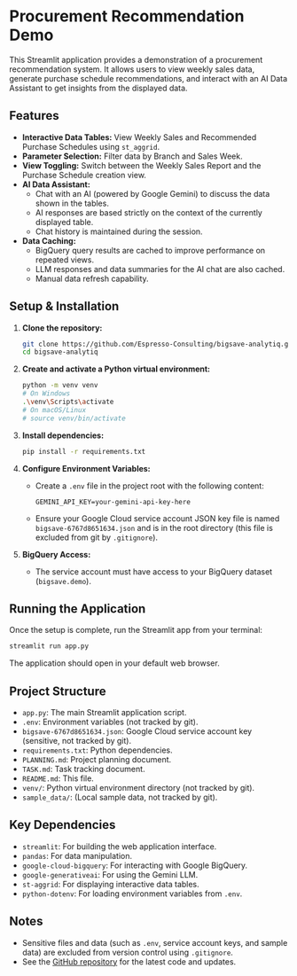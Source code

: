 # Procurement Recommendation Demo

This Streamlit application provides a demonstration of a procurement recommendation system. It allows users to view weekly sales data, generate purchase schedule recommendations, and interact with an AI Data Assistant to get insights from the displayed data.

## Features

- **Interactive Data Tables:** View Weekly Sales and Recommended Purchase Schedules using `st_aggrid`.
- **Parameter Selection:** Filter data by Branch and Sales Week.
- **View Toggling:** Switch between the Weekly Sales Report and the Purchase Schedule creation view.
- **AI Data Assistant:**
    - Chat with an AI (powered by Google Gemini) to discuss the data shown in the tables.
    - AI responses are based strictly on the context of the currently displayed table.
    - Chat history is maintained during the session.
- **Data Caching:**
    - BigQuery query results are cached to improve performance on repeated views.
    - LLM responses and data summaries for the AI chat are also cached.
    - Manual data refresh capability.

## Setup & Installation

1.  **Clone the repository:**
    ```bash
    git clone https://github.com/Espresso-Consulting/bigsave-analytiq.git
    cd bigsave-analytiq
    ```

2.  **Create and activate a Python virtual environment:**
    ```bash
    python -m venv venv
    # On Windows
    .\venv\Scripts\activate
    # On macOS/Linux
    # source venv/bin/activate
    ```

3.  **Install dependencies:**
    ```bash
    pip install -r requirements.txt
    ```

4.  **Configure Environment Variables:**
    - Create a `.env` file in the project root with the following content:
      ```
      GEMINI_API_KEY=your-gemini-api-key-here
      ```
    - Ensure your Google Cloud service account JSON key file is named `bigsave-6767d8651634.json` and is in the root directory (this file is excluded from git by `.gitignore`).

5.  **BigQuery Access:**
    - The service account must have access to your BigQuery dataset (`bigsave.demo`).

## Running the Application

Once the setup is complete, run the Streamlit app from your terminal:

```bash
streamlit run app.py
```

The application should open in your default web browser.

## Project Structure

- `app.py`: The main Streamlit application script.
- `.env`: Environment variables (not tracked by git).
- `bigsave-6767d8651634.json`: Google Cloud service account key (sensitive, not tracked by git).
- `requirements.txt`: Python dependencies.
- `PLANNING.md`: Project planning document.
- `TASK.md`: Task tracking document.
- `README.md`: This file.
- `venv/`: Python virtual environment directory (not tracked by git).
- `sample_data/`: (Local sample data, not tracked by git).

## Key Dependencies

- `streamlit`: For building the web application interface.
- `pandas`: For data manipulation.
- `google-cloud-bigquery`: For interacting with Google BigQuery.
- `google-generativeai`: For using the Gemini LLM.
- `st-aggrid`: For displaying interactive data tables.
- `python-dotenv`: For loading environment variables from `.env`.

## Notes

- Sensitive files and data (such as `.env`, service account keys, and sample data) are excluded from version control using `.gitignore`.
- See the [GitHub repository](https://github.com/Espresso-Consulting/bigsave-analytiq.git) for the latest code and updates. 